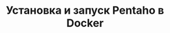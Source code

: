 ---
title: Установка и запуск Pentaho в Docker
keywords: Pentaho, installation, Docker, инструкция
sidebar: flexberry-analytics_sidebar
toc: false
permalink: en/fan_pentaho-installation.html
lang: en
summary:
---